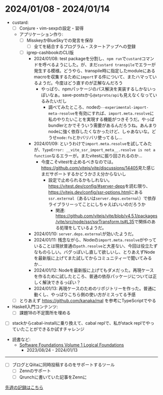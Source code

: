 # 2024/01/08 - 2024/01/14

- custard:
    - [ ] Conjure・vim-sexpの設定・習得
    - アプリケーション作り:
        - [ ] MisskeyかBlueSkyでの発言を保存
            - [ ] 全てを結合するプログラム・スタートアップへの登録
        - [ ] igrep-cashbookのCLI版
            - 2024/01/08: test packageを分割し、`npm run`で`custard`コマンドを呼べるようにした。が、まだ`custard transpile`でエラーが発生する模様。どうやら、transpile時に指定したmoduleにあるmacroを収集するために`import`する件について、またハマっているようだ。今度はどう直すのが正解なんだろう
                - やっぱり、npmパッケージのパス解決を実装するしかないっぽいなぁ。save-postsから`@atproto/api`も見えなくなっているみたいだし
                    - 調べてみたところ、nodeの`--experimental-import-meta-resolve`を有効にすれば、`import.meta.resolve`に私のやりたいことを実現する機能がつきそうだ。やっぱbundlerとかでそういう需要があるんだろうね。あんまりnodeに強く依存したくなかったけど、しゃあないな。どうせ`node:fs`とかバリバリ使ってるし...
            - 2024/01/09: というわけで`import.meta.resolve`を試してみたが、`TypeError: __vite_ssr_import_meta__.resolve is not a function`なるエラーが。またvitestに振り回されるのか...
                - 今度こそvitestを止めるべきなのでは。<https://github.com/vitejs/vite/discussions/14405>見た感じまだサポートするかどうかさえ分からないし
                    - 設定で止められるかもしれない。<https://vitest.dev/config/#server-deps>を読む限り、<https://vitejs.dev/config/ssr-options.html>にある`ssr.external`（あるいは`server.deps.external`）で依存ライブラリーってことにしちゃえばいいのだろうか
                        - 関連: <https://github.com/vitejs/vite/blob/v4.5.1/packages/vite/src/node/ssr/ssrTransform.ts#L35>で関係のある処理をしているようだ。
            - 2024/01/10: `server.deps.external`が効いたようだ。
            - 2024/01/11: 残念ながら、Nodeの`import.meta.resolve`がやっていることは現状普通の`path.resolve`と大差ない、今回は役立たずなものらしい。バグっぽいし直して欲しいし、とりあえずNodeを最新版に上げてまた試してからコミュニティーで聞いてみるか...
            - 2024/01/12: Nodeを最新版に上げてもダメだった。再現ケースを作るために試したところ、普通の依存パッケージについては正しく解決できるっぽい？
            - 2024/01/13: 再現ケースのためのリポジトリーを作った。普通に動くし、やっぱりこちら側の使い方がミスってる予感
    - [ ] とりあえず <https://github.com/kanaka/mal> を参考にTypeScriptでやる
- Haskell入門コンテンツ:
    - [ ] 課題18の不足箇所を埋める
- [ ] stackからcabal-installに乗り換えて、cabal replで、私がstack replでやっていたことができるか試すチャレンジ
- 読書など:
    - [Software Foundations Volume 1 Logical Foundations](https://softwarefoundations.cis.upenn.edu/lf-current/index.html)
        - 2023/08/24 - 2024/01/13

------

- [ ] ブログとQiitaに同時投稿するのをサポートするツール
    - [ ] Zennのサポート
    - [ ] Qrunchに書いていた記事をZennに

[先週の記録はこちら](https://github.com/igrep/daily-commits/blob/dd4f76dd5cfa68a776a641b34c53ce71385628fb/yesterday.md)
